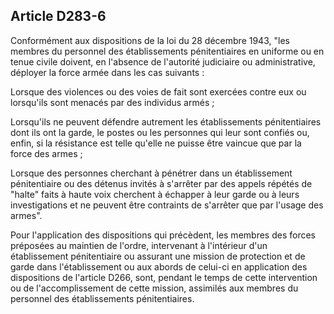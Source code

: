Article D283-6
----
Conformément aux dispositions de la loi du 28 décembre 1943, "les membres du
personnel des établissements pénitentiaires en uniforme ou en tenue civile
doivent, en l'absence de l'autorité judiciaire ou administrative, déployer la
force armée dans les cas suivants :

Lorsque des violences ou des voies de fait sont exercées contre eux ou
lorsqu'ils sont menacés par des individus armés ;

Lorsqu'ils ne peuvent défendre autrement les établissements pénitentiaires dont
ils ont la garde, le postes ou les personnes qui leur sont confiés ou, enfin, si
la résistance est telle qu'elle ne puisse être vaincue que par la force des
armes ;

Lorsque des personnes cherchant à pénétrer dans un établissement pénitentiaire
ou des détenus invités à s'arrêter par des appels répétés de "halte" faits à
haute voix cherchent à échapper à leur garde ou à leurs investigations et ne
peuvent être contraints de s'arrêter que par l'usage des armes".

Pour l'application des dispositions qui précèdent, les membres des forces
préposées au maintien de l'ordre, intervenant à l'intérieur d'un établissement
pénitentiaire ou assurant une mission de protection et de garde dans
l'établissement ou aux abords de celui-ci en application des dispositions de
l'article D266, sont, pendant le temps de cette intervention ou de
l'accomplissement de cette mission, assimilés aux membres du personnel des
établissements pénitentiaires.
